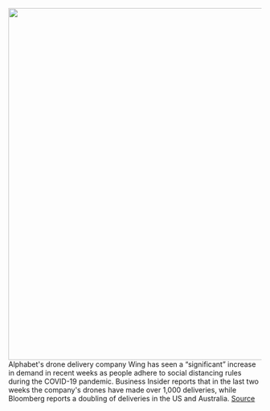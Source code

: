 <img src='https://cdn.vox-cdn.com/thumbor/GX0DptSVgZBFis9K6UcoRd59HJA=/0x0:6720x4480/1200x800/filters:focal(2823x1703:3897x2777)/cdn.vox-cdn.com/uploads/chorus_image/image/66627136/10_18_Service_Launch_Walgreens_1.0.jpg' width='700px' /><br/>
Alphabet's drone delivery company Wing has seen a “significant” increase in demand in recent weeks as people adhere to social distancing rules during the COVID-19 pandemic. Business Insider reports that in the last two weeks the company's drones have made over 1,000 deliveries, while Bloomberg reports a doubling of deliveries in the US and Australia.
<a href='https://www.theverge.com/2020/4/9/21214709/alphabet-wing-drone-delivery-coronavirus-covid-19-demand-increase-toilet-paper-baby-food'> Source <a/>